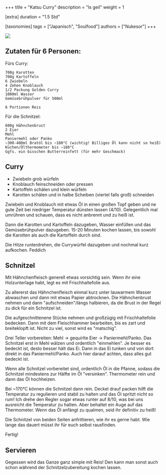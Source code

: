 +++
title = "Katsu Curry"
description = "Is geil"
weight = 1

[extra]
duration = "1.5 Std"

[taxonomies]
tags = ["Japanisch", "Soulfood"]
authors = ["Nukesor"]
+++

<div class="image" alt="Kartoffelsuppe">
    <img src="/kochen/Katsu_Curry.jpg" style="width:auto;"></img>
</div>

## Zutaten für 6 Personen:

Fürs Curry:

```
700g Karotten
700g Kartoffeln
6 Zwiebeln
4 Zehen Knoblauch
1/2 Packung Golden Curry
1000ml Wasser
Gemüsebrühpulver für 500ml

6 Portionen Reis
```

Für die Schnitzel:

```
600g Hähnchenbrust
2 Eier
Mehl
Paniermehl oder Panko
~300-400ml Bratöl bis ~180°C (wichtig! Billiges Öl kann nicht so heiß)
Küchen/Ölthermometer bis ~180°C
Ggfs. ein bisschen Butterreinfett (für mehr Geschmack)

```

## Curry

- Zwiebeln grob würfeln
- Knoblauch feinschneiden oder pressen
- Kartoffeln schälen und klein würfeln
- Karotten schälen und in halbe Scheiben (viertel falls groß) schneiden

Zwiebeln und Knoblauch mit etwas Öl in einen großen Topf geben und ne gute Zeit bei niedriger Temperatur dünsten lassen (4/10).
Gelegentlich mal umrühren und schauen, dass es nicht anbrennt und zu heiß ist.

Dann die Karotten und Kartoffeln dazugeben, Wasser einfüllen und das Gemüsebrühpulver dazugeben.
15-20 Minuten kochen lassen, bis sowohl die Karotten als auch die Kartoffeln durch sind.

Die Hitze runterdrehen, die Currywürfel dazugeben und nochmal kurz aufkochen. Feddich

## Schnitzel

Mit Hähnchenfleisch generell etwas vorsichtig sein.
Wenn ihr eine Holzunterlage habt, legt es mit Frischhaltefolie aus.

Zu allererst das Hähnchenfleisch einmal kurz unter lauwarmem Wasser abwaschen und dann mit etwas Papier abtrocknen.
Die Hähnchenbrust nehmen und dann "aufschneiden"/längs halbieren, da die Brust in der Regel zu dick für ein Schnitzel ist.

Die aufgeschnittenene Stücke nehmen und großzügig mit Frischhaltefolie bedecken.
Dann mit dem Fleischhammer bearbeiten, bis es zart und breiteklopft ist. Nicht zu viel, sonst wird es "matschig".

Drei Teller vorbereiten: Mehl -> gequirlte Eier -> Paniermehl/Panko.
Das Schnitzel erst in Mehl wälzen und ordentlich "einmehlen". Je besser es bedeckt ist, desto besser hält das Ei.
Dann in das Ei tunken und von dort direkt in das Paniermehl/Panko. Auch hier darauf achten, dass alles gut bedeckt ist.

Wenn alle Schnitzel vorbereitet sind, ordentlich Öl in die Pfanne, sodass die Schnitzel mindestens zur Hälfte im Öl "versinken".
Thermometer rein und dann das Öl hochheizen.

Bei ~170°C können die Schnitzel dann rein. Deckel drauf packen hilft die Temperatur zu regulieren und stabil zu halten und das Öl spritzt nicht so rum!
Ich drehe den Regler sogar etwas runter auf 8/10, was bei uns ausreicht die Temperatur zu halten. Aber behaltet ein Auge auf das Thermometer.
Wenn das Öl anfängt zu qualmen, seid ihr definitiv zu heiß!

Die Schnitzel von beiden Seiten anfrittieren, wie ihr es gerne habt. Wie lange das dauert müsst ihr für euch selbst rausfinden.

Fertig!

## Servieren

Gegessen wird das Ganze ganz simple mit Reis!
Den kann man sonst auch schon während der Schnitzelzubereitung kochen lassen.
